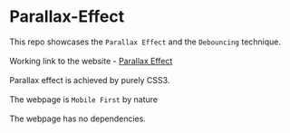 # Parallax-Effect
This repo showcases the `Parallax Effect` and the `Debouncing` technique. <br/><br/>
Working link to the website - [Parallax Effect](https://parallaxeffect.netlify.com/) <br/><br/>
Parallax effect is achieved by purely CSS3. <br/><br/>
The webpage is `Mobile First` by nature<br/><br/>
The webpage has no dependencies.
